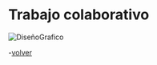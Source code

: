 # Trabajo colaborativo

![DiseñoGrafico](/Img/dise%C3%B1ador-grafico-madrid%20(1).jpg)

-[volver](/index.md)
